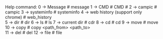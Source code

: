 Help command:
  0 -> Message # message <message> <count of boxes>
  1 -> CMD # CMD # <command>
  2 -> campic # campic 
  3 -> systeminfo # systeminfo 
  4 -> web history (support only chrome) # web_history  
  5 -> dir # dir <path>
  6 -> ls # ls
  7 -> current dir # cdr 
  8 -> cd # cd <path>
  9 -> move # move <old path> <new path> 
  10 -> copy # copy <path_from> <path_to>  
  11 -> del # del <path>
  12 -> file # file <file name> <file extension> 
